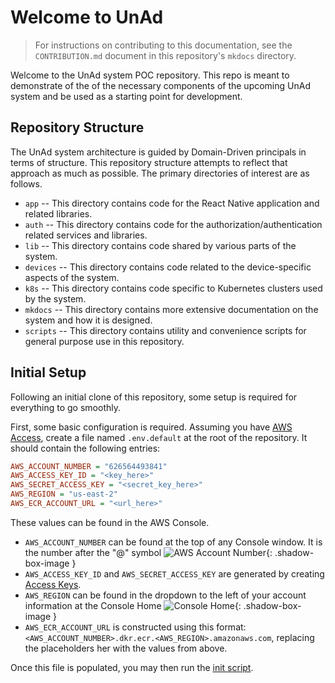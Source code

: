 # Welcome to UnAd

> For instructions on contributing to this documentation, see the `CONTRIBUTION.md` document in this repository's `mkdocs` directory.

Welcome to the UnAd system POC repository.  This repo is meant to demonstrate of the of the necessary components of the upcoming UnAd system and be used as a starting point for development.

## Repository Structure

The UnAd system architecture is guided by Domain-Driven principals in terms of structure.  This repository structure attempts to reflect that approach as much as possible.  The primary directories of interest are as follows.

- `app` -- This directory contains code for the React Native application and related libraries.
- `auth` -- This directory contains code for the authorization/authentication related services and libraries.
- `lib` -- This directory contains code shared by various parts of the system.
- `devices` -- This directory contains code related to the device-specific aspects of the system.
- `k8s` -- This directory contains code specific to Kubernetes clusters used by the system.
- `mkdocs` -- This directory contains more extensive documentation on the system and how it is designed.
- `scripts` -- This directory contains utility and convenience scripts for general purpose use in this repository.

## Initial Setup

Following an initial clone of this repository, some setup is required for everything to go smoothly.

First, some basic configuration is required. Assuming you have [AWS Access](aws-access), create a file named `.env.default` at the root of the repository.  It should contain the following entries:

```ini
AWS_ACCOUNT_NUMBER = "626564493841"
AWS_ACCESS_KEY_ID = "<key_here>"
AWS_SECRET_ACCESS_KEY = "<secret_key_here>"
AWS_REGION = "us-east-2"
AWS_ECR_ACCOUNT_URL = "<url_here>"
```

These values can be found in the AWS Console.

- `AWS_ACCOUNT_NUMBER` can be found at the top of any Console window.  It is the number after the "@" symbol ![AWS Account Number](img/aws-account-number.png){: .shadow-box-image }
- `AWS_ACCESS_KEY_ID` and `AWS_SECRET_ACCESS_KEY` are generated by creating [Access Keys](https://docs.aws.amazon.com/powershell/latest/userguide/pstools-appendix-sign-up.html).
- `AWS_REGION` can be found in the dropdown to the left of your account information at the Console Home ![Console Home](img/aws-region.png){: .shadow-box-image }
- `AWS_ECR_ACCOUNT_URL` is constructed using this format: `<AWS_ACCOUNT_NUMBER>.dkr.ecr.<AWS_REGION>.amazonaws.com`, replacing the placeholders her with the values from above.

Once this file is populated, you may then run the [init script](scripts#init).


